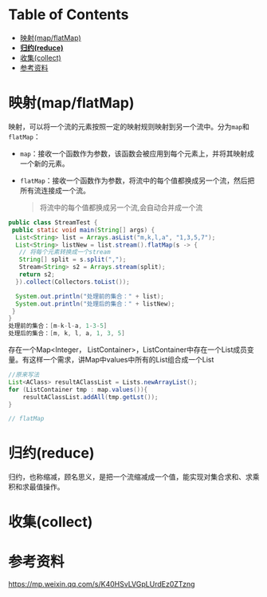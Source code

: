 # Table of Contents

* [映射(map/flatMap)](#映射mapflatmap)
* [**归约(reduce)**](#归约reduce)
* [收集(collect)](#收集collect)
* [参考资料](#参考资料)








# 映射(map/flatMap)

映射，可以将一个流的元素按照一定的映射规则映射到另一个流中。分为`map`和`flatMap`：

- `map`：接收一个函数作为参数，该函数会被应用到每个元素上，并将其映射成一个新的元素。

  

- `flatMap`：接收一个函数作为参数，将流中的每个值都换成另一个流，然后把所有流连接成一个流。

  > 将流中的每个值都换成另一个流,会自动合并成一个流

```java
public class StreamTest {
 public static void main(String[] args) {
  List<String> list = Arrays.asList("m,k,l,a", "1,3,5,7");
  List<String> listNew = list.stream().flatMap(s -> {
   // 将每个元素转换成一个stream
   String[] split = s.split(",");
   Stream<String> s2 = Arrays.stream(split);
   return s2;
  }).collect(Collectors.toList());

  System.out.println("处理前的集合：" + list);
  System.out.println("处理后的集合：" + listNew);
 }
}
处理前的集合：[m-k-l-a, 1-3-5]
处理后的集合：[m, k, l, a, 1, 3, 5]
```



存在一个Map<Integer， ListContainer>，ListContainer中存在一个List<AClass>成员变量。有这样一个需求，讲Map中values中所有的List<AClass>组合成一个List<AClass>

```java
//原来写法
List<AClass> resultAClassList = Lists.newArrayList();
for (ListContainer tmp : map.values()){
    resultAClassList.addAll(tmp.getLst());
}

// flatMap


```





# **归约(reduce)**

归约，也称缩减，顾名思义，是把一个流缩减成一个值，能实现对集合求和、求乘积和求最值操作。





# 收集(collect)






# 参考资料

https://mp.weixin.qq.com/s/K40HSvLVGpLUrdEz0ZTzng
